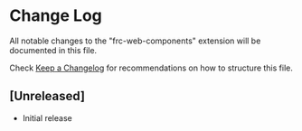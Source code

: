 # Change Log

All notable changes to the "frc-web-components" extension will be documented in this file.

Check [Keep a Changelog](http://keepachangelog.com/) for recommendations on how to structure this file.

## [Unreleased]

- Initial release